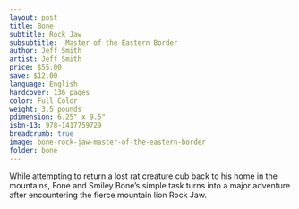 ```yaml
---
layout: post
title: Bone
subtitle: Rock Jaw
subsubtitle:  Master of the Eastern Border
author: Jeff Smith
artist: Jeff Smith
price: $55.00
save: $12.00
language: English
hardcover: 136 pages
color: Full Color
weight: 3.5 pounds
pdimension: 6.25" x 9.5"
isbn-13: 978-1417759729
breadcrumb: true
image: bone-rock-jaw-master-of-the-eastern-border
folder: bone
---
```


While attempting to return a lost rat creature cub back to his home in the mountains, Fone and Smiley Bone’s simple task turns into a major adventure after encountering the fierce mountain lion Rock Jaw.